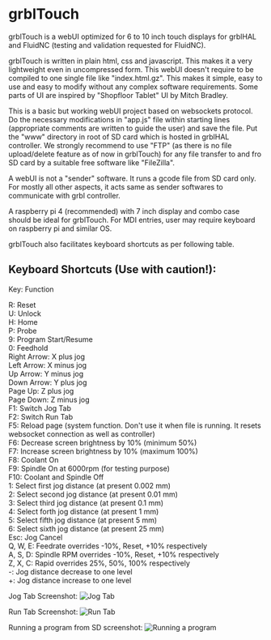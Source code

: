 # grblTouch
grblTouch is a webUI optimized for 6 to 10 inch touch displays for grblHAL and FluidNC (testing and validation requested for FluidNC).

grblTouch is written in plain html, css and javascript. This makes it a very lightweight even in uncompressed form. This webUI doesn't require to be compiled to one single file like "index.html.gz". This makes it simple, easy to use and easy to modify without any complex software requirements. Some parts of UI are inspired by "Shopfloor Tablet" UI by Mitch Bradley.

This is a basic but working webUI project based on websockets protocol. Do the necessary modifications in "app.js" file within starting lines (appropriate comments are written to guide the user) and save the file. Put the "www" directory in root of SD card which is hosted in grblHAL controller. We strongly recommend to use "FTP" (as there is no file upload/delete feature as of now in grblTouch) for any file transfer to and fro SD card by a suitable free software like "FileZilla".

A webUI is not a "sender" software. It runs a gcode file from SD card only. For mostly all other aspects, it acts same as sender softwares to communicate with grbl controller.

A raspberry pi 4 (recommended) with 7 inch display and combo case should be ideal for grblTouch. For MDI entries, user may require keyboard on raspberry pi and similar OS.

grblTouch also facilitates keyboard shortcuts as per following table.


Keyboard Shortcuts (Use with caution!):
------------------------------------------------------
Key: Function  

R: Reset  
U: Unlock  
H: Home  
P: Probe  
9: Program Start/Resume  
0: Feedhold  
Right Arrow: X plus jog  
Left Arrow: X minus jog  
Up Arrow: Y minus jog  
Down Arrow: Y plus jog  
Page Up: Z plus jog  
Page Down: Z minus jog  
F1: Switch Jog Tab  
F2: Switch Run Tab  
F5: Reload page (system function. Don't use it when file is running. It resets websocket connection as well as controller)  
F6: Decrease screen brightness by 10% (minimum 50%)  
F7: Increase screen brightness by 10% (maximum 100%)  
F8: Coolant On  
F9: Spindle On at 6000rpm (for testing purpose)  
F10: Coolant and Spindle Off  
1: Select first jog distance (at present 0.002 mm)  
2: Select second jog distance (at present 0.01 mm)  
3: Select third jog distance (at present 0.1 mm)  
4: Select forth jog distance (at present 1 mm)  
5: Select fifth jog distance (at present 5 mm)  
6: Select sixth jog distance (at present 25 mm)  
Esc: Jog Cancel  
Q, W, E: Feedrate overrides -10%, Reset, +10% respectively  
A, S, D: Spindle RPM overrides -10%, Reset, +10% respectively  
Z, X, C: Rapid overrides 25%, 50%, 100% respectively  
-: Jog distance decrease to one level  
+: Jog distance increase to one level  




Jog Tab Screenshot:
![Jog Tab](https://user-images.githubusercontent.com/45288223/152221602-fb87cd04-639c-4972-8a08-92cd418d9057.png)



Run Tab Screenshot:
![Run Tab](https://user-images.githubusercontent.com/45288223/152221661-baeea68e-796f-4ade-b774-9b0e367e331f.png)



Running a program from SD screenshot:
![Running a program](https://user-images.githubusercontent.com/45288223/152221683-4a36266c-6830-4358-9d16-5965295ccadf.png)
